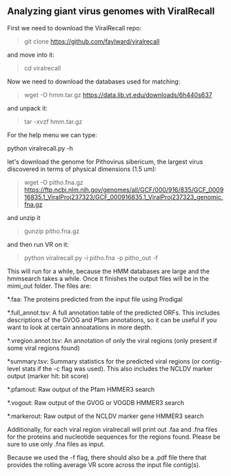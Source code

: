 ## Analyzing giant virus genomes with ViralRecall ##

First we need to download the ViralRecall repo:


> git clone https://github.com/faylward/viralrecall

and move into it:

> cd viralrecall

Now we need to download the databases used for matching:

> wget -O hmm.tar.gz https://data.lib.vt.edu/downloads/6h440s637

and unpack it:

> tar -xvzf hmm.tar.gz

For the help menu we can type:

python viralrecall.py -h


let's download the genome for Pithovirus sibericum, the largest virus discovered in terms of physical dimensions (1.5 um):
> wget -O pitho.fna.gz https://ftp.ncbi.nlm.nih.gov/genomes/all/GCF/000/916/835/GCF_000916835.1_ViralProj237323/GCF_000916835.1_ViralProj237323_genomic.fna.gz

and unzip it

> gunzip pitho.fna.gz

and then run VR on it:

> python viralrecall.py -i pitho.fna -p pitho_out -f

This will run for a while, because the HMM databases are large and the hmmsearch takes a while. Once it finishes the output files will be in the mimi_out folder. The files are:



*.faa: The proteins predicted from the input file using Prodigal

*.full_annot.tsv: A full annotation table of the predicted ORFs. This includes descriptions of the GVOG and Pfam annotations, so it can be useful if you want to look at certain annoatations in more depth.

*.vregion.annot.tsv: An annotation of only the viral regions (only present if some viral regions found)

*summary.tsv: Summary statistics for the predicted viral regions (or contig-level stats if the -c flag was used). This also includes the NCLDV marker output (marker hit: bit score)

*.pfamout: Raw output of the Pfam HMMER3 search

*.vogout: Raw output of the GVOG or VOGDB HMMER3 search

*.markerout: Raw output of the NCLDV marker gene HMMER3 search

Additionally, for each viral region viralrecall will print out .faa and .fna files for the proteins and nucleotide sequences for the regions found. Please be sure to use only .fna files as input.

Because we used the -f flag, there should also be a .pdf file there that provides the rolling average VR score across the input file contig(s). 





